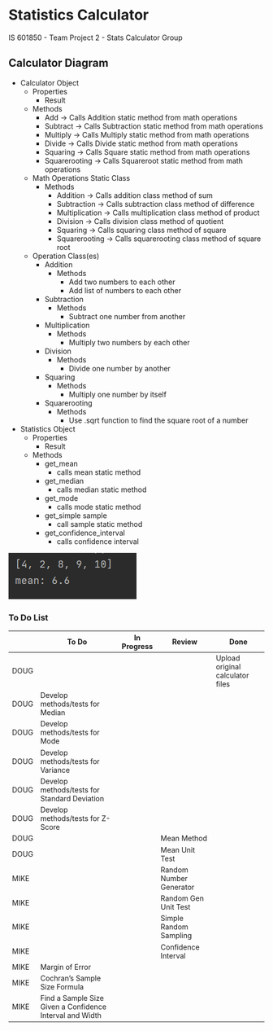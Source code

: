 # Statistics Calculator
IS 601850 - Team Project 2 - Stats Calculator Group

## Calculator Diagram
* Calculator Object
    * Properties
        * Result
    * Methods
        * Add -> Calls Addition static method from math operations
        * Subtract -> Calls Subtraction static method from math operations
        * Multiply -> Calls Multiply static method from math operations
        * Divide -> Calls Divide static method from math operations
        * Squaring -> Calls Square static method from math operations
        * Squarerooting -> Calls Squareroot static method from math operations
    * Math Operations Static Class
        * Methods
            * Addition -> Calls addition class method of sum
            * Subtraction -> Calls subtraction class method of difference
            * Multiplication -> Calls multiplication class method of product
            * Division -> Calls division class method of quotient
            * Squaring -> Calls squaring class method of square
            * Squarerooting -> Calls squarerooting class method of square root
    * Operation Class(es)
        * Addition
            * Methods
                * Add two numbers to each other
                * Add list of numbers to each other
        * Subtraction
            * Methods
                * Subtract one number from another
        * Multiplication
            * Methods
                * Multiply two numbers by each other
        * Division
            * Methods
                * Divide one number by another
        * Squaring
            * Methods
                * Multiply one number by itself
        * Squarerooting
            * Methods
                * Use .sqrt function to find the square root of a number
* Statistics Object 
	* Properties	
		* Result
	* Methods 
	    * get_mean
	        * calls mean static method
	    * get_median
	        * calls median static method
	    * get_mode
	        * calls mode static method
	    * get_simple sample
	        * call sample static method
	    * get_confidence_interval
	        * calls confidence interval
	
	       
	                
	
![mean](/images/mean.PNG)   
### To Do List
| | To Do | In Progress | Review | Done |
|---|---|---|---|---|
| DOUG | | | | Upload original calculator files |
| DOUG | Develop methods/tests for Median | | |
| DOUG | Develop methods/tests for Mode | | |
| DOUG | Develop methods/tests for Variance | | |
| DOUG | Develop methods/tests for Standard Deviation | | |
| DOUG | Develop methods/tests for Z-Score | | |
| DOUG | | | Mean Method |
| DOUG | | | Mean Unit Test
| MIKE | | | Random Number Generator |
| MIKE | | | Random Gen Unit Test |
| MIKE | | | Simple Random Sampling|
| MIKE | | |Confidence Interval |
| MIKE |Margin of Error | | |
| MIKE |Cochran’s Sample Size Formula | | |
| MIKE |Find a Sample Size Given a Confidence Interval and Width | | |


